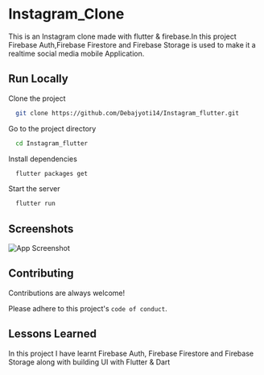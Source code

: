 
# Instagram_Clone

This is an Instagram clone made with flutter & firebase.In this project Firebase Auth,Firebase Firestore and Firebase Storage is used to make it a realtime social media mobile Application.


## Run Locally

Clone the project

```bash
  git clone https://github.com/Debajyoti14/Instagram_flutter.git
```

Go to the project directory

```bash
  cd Instagram_flutter
```

Install dependencies

```bash
  flutter packages get
```

Start the server

```bash
  flutter run
```


## Screenshots

![App Screenshot](https://via.placeholder.com/468x300?text=App+Screenshot+Here)


## Contributing

Contributions are always welcome!

Please adhere to this project's `code of conduct`.


## Lessons Learned

In this project I have learnt Firebase Auth, Firebase Firestore and Firebase Storage along with building UI with Flutter & Dart

